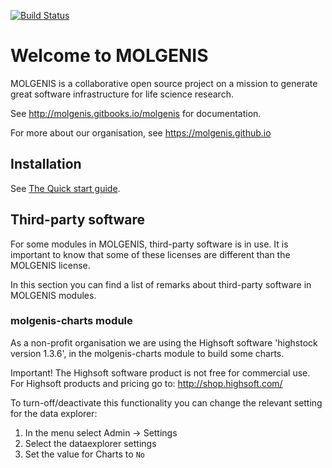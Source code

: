 [![Build Status](https://molgenis50.gcc.rug.nl/jenkins/buildStatus/icon?job=molgenis)](http://www.molgenis.org/jenkins/job/molgenis/)

# Welcome to MOLGENIS

MOLGENIS is a collaborative open source project on a mission to generate great software infrastructure for life science research. 

See http://molgenis.gitbooks.io/molgenis for documentation.

For more about our organisation, see https://molgenis.github.io

## Installation
See [The Quick start guide](https://molgenis.gitbooks.io/molgenis/quickstart/guide-quickstart.html).

## Third-party software
For some modules in MOLGENIS, third-party software is in use. It is important to know that some of these licenses are different than the MOLGENIS license.
	
In this section you can find a list of remarks about third-party software in MOLGENIS modules.		
	
### molgenis-charts module		
As a non-profit organisation we are using the Highsoft software 'highstock version 1.3.6', in the molgenis-charts module to build some charts.		
		
Important! The Highsoft software product is not free for commercial use. For Highsoft products and pricing go to: http://shop.highsoft.com/		
		
To turn-off/deactivate this functionality you can change the relevant setting for the data explorer:  		
1. In the menu select Admin -> Settings		
2. Select the dataexplorer settings		
3. Set the value for Charts to `No`
